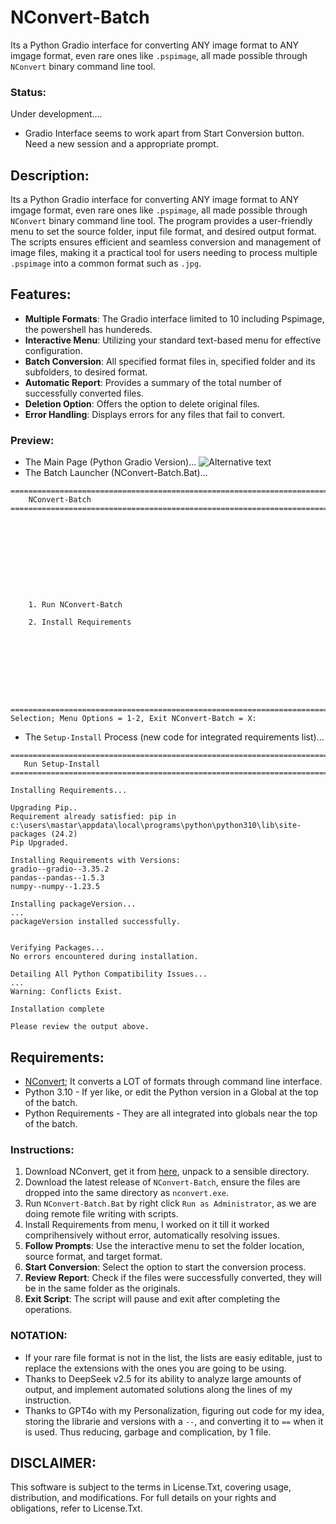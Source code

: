 # NConvert-Batch
Its a Python Gradio interface for converting ANY image format to ANY imgage format, even rare ones like `.pspimage`, all made possible through `NConvert` binary command line tool.

### Status:
Under development....
- Gradio Interface seems to work apart from Start Conversion button. Need a new session and a appropriate prompt.

## Description:
Its a Python Gradio interface for converting ANY image format to ANY imgage format, even rare ones like `.pspimage`, all made possible through `NConvert` binary command line tool. The program provides a user-friendly menu to set the source folder, input file format, and desired output format. The scripts ensures efficient and seamless conversion and management of image files, making it a practical tool for users needing to process multiple `.pspimage` into a common format such as `.jpg`.

## Features:
- **Multiple Formats**: The Gradio interface limited to 10 including Pspimage, the powershell has hundereds. 
- **Interactive Menu**: Utilizing your standard text-based menu for effective configuration.
- **Batch Conversion**: All specified format files in, specified folder and its subfolders, to desired format.
- **Automatic Report**: Provides a summary of the total number of successfully converted files.
- **Deletion Option**: Offers the option to delete original files.
- **Error Handling**: Displays errors for any files that fail to convert.

### Preview:
- The Main Page (Python Gradio Version)...
![Alternative text](https://github.com/wiseman-timelord/NConvertBatch/blob/main/media/MainPage.jpg)
- The Batch Launcher (NConvert-Batch.Bat)...
```
========================================================================================================================
    NConvert-Batch
========================================================================================================================










    1. Run NConvert-Batch

    2. Install Requirements









========================================================================================================================
Selection; Menu Options = 1-2, Exit NConvert-Batch = X:
```
- The `Setup-Install` Process (new code for integrated requirements list)...
```
========================================================================================================================
   Run Setup-Install
========================================================================================================================

Installing Requirements...

Upgrading Pip..
Requirement already satisfied: pip in c:\users\mastar\appdata\local\programs\python\python310\lib\site-packages (24.2)
Pip Upgraded.

Installing Requirements with Versions:
gradio--gradio--3.35.2
pandas--pandas--1.5.3
numpy--numpy--1.23.5

Installing packageVersion...
...
packageVersion installed successfully.


Verifying Packages...
No errors encountered during installation.

Detailing All Python Compatibility Issues...
...
Warning: Conflicts Exist.

Installation complete

Please review the output above.
```

## Requirements:
- [NConvert](https://www.xnview.com/en/nconvert); It converts a LOT of formats through command line interface.
- Python 3.10 - If yer like, or edit the Python version in a Global at the top of the batch.
- Python Requirements - They are all integrated into globals near the top of the batch.

### Instructions:
1. Download NConvert, get it from [here](https://www.xnview.com/en/nconvert/#downloads), unpack to a sensible directory.
2. Download the latest release of `NConvert-Batch`, ensure the files are dropped into the same directory as `nconvert.exe`.
3. Run `NConvert-Batch.Bat` by right click `Run as Administrator`, as we are doing remote file writing with scripts.
4. Install Requirements from menu, I worked on it till it worked comprihensively without error, automatically resolving issues. 
4. **Follow Prompts**: Use the interactive menu to set the folder location, source format, and target format.
5. **Start Conversion**: Select the option to start the conversion process.
6. **Review Report**: Check if the files were successfully converted, they will be in the same folder as the originals.
7. **Exit Script**: The script will pause and exit after completing the operations.

### NOTATION:
- If your rare file format is not in the list, the lists are easiy editable, just to replace the extensions with the ones you are going to be using.
- Thanks to DeepSeek v2.5 for its ability to analyze large amounts of output, and implement automated solutions along the lines of my instruction. 
- Thanks to GPT4o with my Personalization, figuring out code for my idea, storing the librarie and versions with a `--`, and converting it to `==` when it is used. Thus reducing, garbage and complication, by 1 file.

## DISCLAIMER:
This software is subject to the terms in License.Txt, covering usage, distribution, and modifications. For full details on your rights and obligations, refer to License.Txt.
